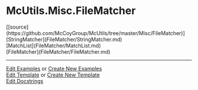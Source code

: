 # <a id="McUtils.Misc.FileMatcher">McUtils.Misc.FileMatcher</a> 
<div class="docs-source-link" markdown="1">
[[source](https://github.com/McCoyGroup/McUtils/tree/master/Misc/FileMatcher)]
</div>
    


<div class="container alert alert-secondary bg-light">
  <div class="row">
   <div class="col" markdown="1">
[StringMatcher](FileMatcher/StringMatcher.md)   
</div>
   <div class="col" markdown="1">
[MatchList](FileMatcher/MatchList.md)   
</div>
   <div class="col" markdown="1">
[FileMatcher](FileMatcher/FileMatcher.md)   
</div>
</div>
  <div class="row">
   <div class="col" markdown="1">
   
</div>
   <div class="col" markdown="1">
   
</div>
   <div class="col" markdown="1">
   
</div>
</div>
</div>







___

[Edit Examples](https://github.com/McCoyGroup/McUtils/edit/master/ci/examples/McUtils/Misc/FileMatcher.md) or 
[Create New Examples](https://github.com/McCoyGroup/McUtils/new/master/?filename=ci/examples/McUtils/Misc/FileMatcher.md) <br/>
[Edit Template](https://github.com/McCoyGroup/McUtils/edit/master/ci/docs/McUtils/Misc/FileMatcher.md) or 
[Create New Template](https://github.com/McCoyGroup/McUtils/new/master/?filename=ci/docs/templates/McUtils/Misc/FileMatcher.md) <br/>
[Edit Docstrings](https://github.com/McCoyGroup/McUtils/edit/master/Misc/FileMatcher/__init__.py?message=Update%20Docs)